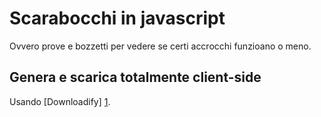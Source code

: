 Scarabocchi in javascript
=========================

Ovvero prove e bozzetti per vedere se certi accrocchi funzioano o meno.


Genera e scarica totalmente client-side
---------------------------------------

Usando [Downloadify] [1].

[1]: http://www.downloadify.info/
